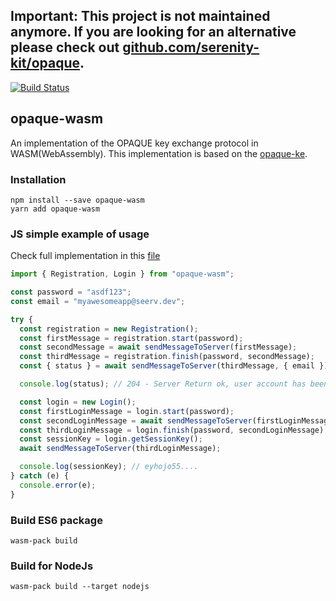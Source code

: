 ## Important: This project is not maintained anymore. If you are looking for an alternative please check out [github.com/serenity-kit/opaque](https://github.com/serenity-kit/opaque).

[![Build Status](https://travis-ci.com/marucjmar/opaque-wasm.svg?branch=master)](https://travis-ci.com/marucjmar/opaque-wasm)

## opaque-wasm

An implementation of the OPAQUE key exchange protocol in WASM(WebAssembly). This implementation is based on the [opaque-ke](https://github.com/novifinancial/opaque-ke).

### Installation

```
npm install --save opaque-wasm
yarn add opaque-wasm
```


### JS simple example of usage
Check full implementation in this [file](https://github.com/marucjmar/opaque-wasm/blob/master/js-test/test.mjs)

```js
import { Registration, Login } from "opaque-wasm";

const password = "asdf123";
const email = "myawesomeapp@seerv.dev";

try {
  const registration = new Registration();
  const firstMessage = registration.start(password);
  const secondMessage = await sendMessageToServer(firstMessage);
  const thirdMessage = registration.finish(password, secondMessage);
  const { status } = await sendMessageToServer(thirdMessage, { email });

  console.log(status); // 204 - Server Return ok, user account has been created

  const login = new Login();
  const firstLoginMessage = login.start(password);
  const secondLoginMessage = await sendMessageToServer(firstLoginMessage, email);
  const thirdLoginMessage = login.finish(password, secondLoginMessage);
  const sessionKey = login.getSessionKey();
  await sendMessageToServer(thirdLoginMessage);

  console.log(sessionKey); // eyhojo55....
} catch (e) {
  console.error(e);
}
```

### Build ES6 package

```
wasm-pack build
```

### Build for NodeJs
```
wasm-pack build --target nodejs
```
